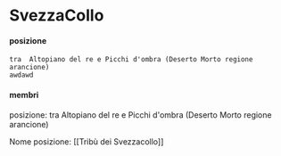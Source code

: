 # SvezzaCollo
#### posizione
	tra  Altopiano del re e Picchi d'ombra (Deserto Morto regione arancione)
	awdawd
#### membri
<div><p><span class="bullet">posizione:</span> tra Altopiano del re e Picchi d'ombra (Deserto Morto regione arancione)</p>
<span class="bulletin">Nome posizione:</span> [[Tribù dei Svezzacollo]]</div>
